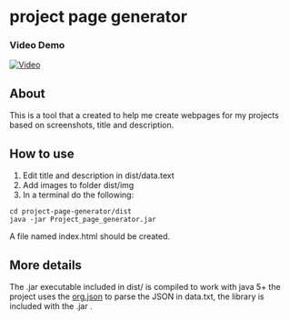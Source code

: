 # project page generator
### Video Demo

[![Video](http://img.youtube.com/vi/hYXd5P7yjos/0.jpg)](https://www.youtube.com/watch?v=hYXd5P7yjos "project page generator")
## About
This is a tool that a created to help me create webpages for my projects based on screenshots, title and description.
## How to use
1. Edit title and description in dist/data.text
2. Add images to folder dist/img
3. In a terminal do the following:
```
cd project-page-generator/dist
java -jar Project_page_generator.jar
```
A file named index.html should be created.


## More details

The .jar executable included in dist/ is compiled to work with java 5+
the project uses the [org.json](http://mvnrepository.com/artifact/org.json/json) to parse the JSON in data.txt, the library is included with the .jar .
